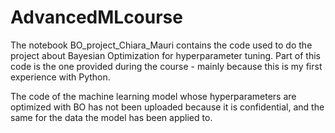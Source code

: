 # AdvancedMLcourse

The notebook BO_project_Chiara_Mauri contains the code used to do the project about Bayesian Optimization for hyperparameter tuning. Part of this code is the one provided during the course - mainly because this is my first experience with Python. 

The code of the machine learning model whose hyperparameters are optimized with BO has not been uploaded because it is confidential, and the same for the data the model has been applied to. 
